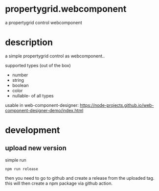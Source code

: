# propertygrid.webcomponent
a propertygrid control webcomponent

# description
a simple propertygrid control as webcomponent..

supported types (out of the box)
- number
- string
- boolean
- color
- nullable- of all types

usable in web-component-designer: https://node-projects.github.io/web-component-designer-demo/index.html

# development
## upload new version
simple run
  
    npm run release

then you need to go to github and create a release from the uploaded tag.
this will then create a npm package via github action.